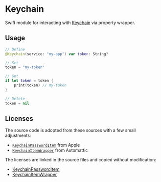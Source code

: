 # Keychain

Swift module for interacting with [Keychain](https://developer.apple.com/documentation/security/keychain_services) via property wrapper.

## Usage

```swift
// Define
@Keychain(service: "my-app") var token: String?

// Set
token = "my-token"

// Get
if let token = token {
    print(token) // my-token
}

// Delete
token = nil
```

## Licenses

The source code is adopted from these sources with a few small adjustments:

- [`KeychainPasswordItem`](https://developer.apple.com/library/archive/samplecode/GenericKeychain/Listings/GenericKeychain_KeychainPasswordItem_swift.html) from Apple
- [`KeychainItemWrapper`](https://github.com/Automattic/simplenote-ios/blob/3c404525449672d08e93380b4ef4a30054de1847/Simplenote/Classes/KeychainManager.swift) from Automattic

The licenses are linked in the source files and copied without modification:

- [KeychainPasswordItem](./LICENSE-KeychainPasswordItem.md)
- [KeychainItemWrapper](./LICENSE-KeychainItemWrapper.md)
